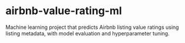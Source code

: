 # airbnb-value-rating-ml
Machine learning project that predicts Airbnb listing value ratings using listing metadata, with model evaluation and hyperparameter tuning.
